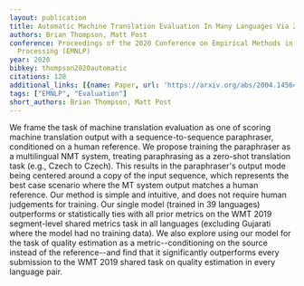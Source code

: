 ```yaml
---
layout: publication
title: Automatic Machine Translation Evaluation In Many Languages Via Zero-shot Paraphrasing
authors: Brian Thompson, Matt Post
conference: Proceedings of the 2020 Conference on Empirical Methods in Natural Language
  Processing (EMNLP)
year: 2020
bibkey: thompson2020automatic
citations: 128
additional_links: [{name: Paper, url: 'https://arxiv.org/abs/2004.14564'}]
tags: ["EMNLP", "Evaluation"]
short_authors: Brian Thompson, Matt Post
---
```

We frame the task of machine translation evaluation as one of scoring machine
translation output with a sequence-to-sequence paraphraser, conditioned on a
human reference. We propose training the paraphraser as a multilingual NMT
system, treating paraphrasing as a zero-shot translation task (e.g., Czech to
Czech). This results in the paraphraser's output mode being centered around a
copy of the input sequence, which represents the best case scenario where the
MT system output matches a human reference. Our method is simple and intuitive,
and does not require human judgements for training. Our single model (trained
in 39 languages) outperforms or statistically ties with all prior metrics on
the WMT 2019 segment-level shared metrics task in all languages (excluding
Gujarati where the model had no training data). We also explore using our model
for the task of quality estimation as a metric--conditioning on the source
instead of the reference--and find that it significantly outperforms every
submission to the WMT 2019 shared task on quality estimation in every language
pair.